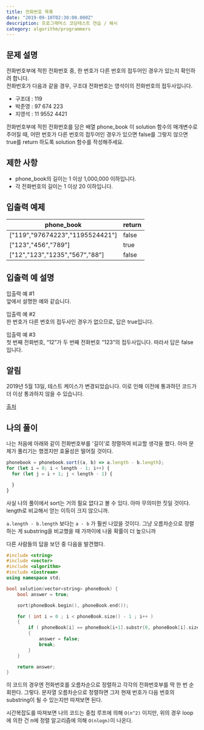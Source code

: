 ```yaml
---
title: 전화번호 목록
date: "2019-09-10T02:30:00.000Z"
description: 프로그래머스 코딩테스트 연습 / 해시
category: algorithm/programmers
---
```


## 문제 설명

전화번호부에 적힌 전화번호 중, 한 번호가 다른 번호의 접두어인 경우가 있는지 확인하려 합니다.  
전화번호가 다음과 같을 경우, 구조대 전화번호는 영석이의 전화번호의 접두사입니다.

- 구조대 : 119
- 박준영 : 97 674 223
- 지영석 : 11 9552 4421

전화번호부에 적힌 전화번호를 담은 배열 phone_book 이 solution 함수의 매개변수로 주어질 때, 어떤 번호가 다른 번호의 접두어인 경우가 있으면 false를 그렇지 않으면 true를 return 하도록 solution 함수를 작성해주세요.

## 제한 사항

- phone_book의 길이는 1 이상 1,000,000 이하입니다.
- 각 전화번호의 길이는 1 이상 20 이하입니다.

## 입출력 예제

|phone_book|return|
|-|-|
|["119","97674223","1195524421"]|false|
|["123","456","789"]|true|
|["12","123","1235","567","88"]|false|

## 입출력 예 설명

입출력 예 #1  
앞에서 설명한 예와 같습니다.

입출력 예 #2  
한 번호가 다른 번호의 접두사인 경우가 없으므로, 답은 true입니다.

입출력 예 #3  
첫 번째 전화번호, “12”가 두 번째 전화번호 “123”의 접두사입니다. 따라서 답은 false입니다.

## 알림

2019년 5월 13일, 테스트 케이스가 변경되었습니다. 이로 인해 이전에 통과하던 코드가 더 이상 통과하지 않을 수 있습니다.

[출처](https://ncpc.idi.ntnu.no/ncpc2007/ncpc2007problems.pdf)

## 나의 풀이

나는 처음에 아래와 같이 전화번호부를 '길이'로 정렬하여 비교할 생각을 했다. 아마 문제가 풀리기는 했겠지만 효율성은 떨어질 것이다.

```javascript
phonebook = phonebook.sort((a, b) => a.length - b.length);
for (let i = 0; i < length - 1; i++) {
  for (let j = i + 1; j < length - 1) {

  }
}
```

사실 나의 풀이에서 sort는 거의 필요 없다고 볼 수 있다. 아마 무의미한 짓일 것이다. length로 비교해서 얻는 이득이 크지 않으니까.

`a.length - b.length` 보다는 `a - b` 가 훨씬 나았을 것이다. 그냥 오름차순으로 정렬하는 게 substring을 비교했을 때 가까이에 나올 확률이 더 높으니까

다른 사람들의 답을 보던 중 다음을 발견했다.  

```cpp
#include <string>
#include <vector>
#include <algorithm>
#include <iostream>
using namespace std;

bool solution(vector<string> phoneBook) {
    bool answer = true;

    sort(phoneBook.begin(), phoneBook.end());

    for ( int i = 0 ; i < phoneBook.size() - 1 ; i++ )
    {
        if ( phoneBook[i] == phoneBook[i+1].substr(0, phoneBook[i].size()) )
        {
            answer = false;
            break;
        }
    }

    return answer;
}
```

이 코드의 경우엔 전화번호를 오름차순으로 정렬하고 각각의 전화번호부를 딱 한 번 순회한다. 그렇다. 문자열 오름차순으로 정렬하면 그저 현재 번호가 다음 번호의 substring이 될 수 있는지만 따져보면 된다.

시간복잡도를 따져보면 나의 코드는 중첩 루프에 의해 `O(n^2)` 이지만, 위의 경우 loop에 의한 건 n에 정렬 알고리즘에 의해 `O(nlogn)`이 나온다.
